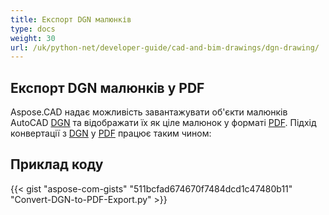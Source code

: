 ```yaml
---
title: Експорт DGN малюнків
type: docs
weight: 30
url: /uk/python-net/developer-guide/cad-and-bim-drawings/dgn-drawing/
---
```


## **Експорт DGN малюнків у PDF**

Aspose.CAD надає можливість завантажувати об'єкти малюнків AutoCAD [DGN](https://docs.fileformat.com/cad/dgn/) та відображати їх як ціле малюнок у форматі [PDF](https://docs.fileformat.com/pdf/). Підхід конвертації з [DGN](https://docs.fileformat.com/cad/dgn/) у [PDF](https://docs.fileformat.com/pdf/) працює таким чином:

## Приклад коду

{{< gist "aspose-com-gists" "511bcfad674670f7484dcd1c47480b11" "Convert-DGN-to-PDF-Export.py" >}}
